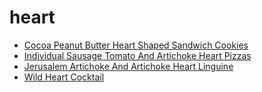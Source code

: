 # heart

 * [Cocoa Peanut Butter Heart Shaped Sandwich Cookies](index/c/cocoa-peanut-butter-heart-shaped-sandwich-cookies-100494.json)
 * [Individual Sausage Tomato And Artichoke Heart Pizzas](index/i/individual-sausage-tomato-and-artichoke-heart-pizzas-13529.json)
 * [Jerusalem Artichoke And Artichoke Heart Linguine](index/j/jerusalem-artichoke-and-artichoke-heart-linguine-51127600.json)
 * [Wild Heart Cocktail](index/w/wild-heart-cocktail-56389840.json)
